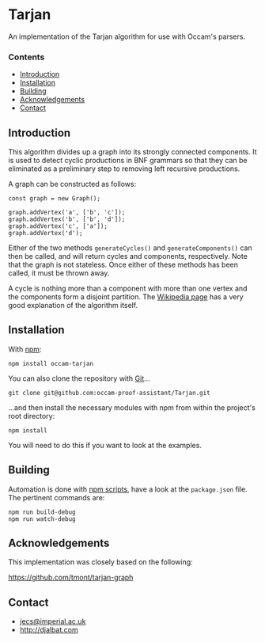 # Tarjan

An implementation of the Tarjan algorithm for use with Occam's parsers.

### Contents

- [Introduction](#introduction)
- [Installation](#installation)
- [Building](#building)
- [Acknowledgements](#acknowledgements)
- [Contact](#contact)

## Introduction

This algorithm divides up a graph into its strongly connected components. 
It is used to detect cyclic productions in BNF grammars so that they can be eliminated as a preliminary step to removing left recursive productions.

A graph can be constructed as follows:

    const graph = new Graph();
    
    graph.addVertex('a', ['b', 'c']);
    graph.addVertex('b', ['b', 'd']);
    graph.addVertex('c', ['a']);
    graph.addVertex('d');

Either of the two methods `generateCycles()` and `generateComponents()` can then be called, and will return cycles and components, respectively.
Note that the graph is not stateless. Once either of these methods has been called, it must be thrown away.

A cycle is nothing more than a component with more than one vertex and the components form a disjoint partition.
The [Wikipedia page](https://en.wikipedia.org/wiki/Tarjan%27s_strongly_connected_components_algorithm) has a very good explanation of the algorithm itself.

## Installation

With [npm](https://www.npmjs.com/):

    npm install occam-tarjan

You can also clone the repository with [Git](https://git-scm.com/)...

    git clone git@github.com:occam-proof-assistant/Tarjan.git

...and then install the necessary modules with npm from within the project's root directory:

    npm install

You will need to do this if you want to look at the examples.
        
## Building

Automation is done with [npm scripts](https://docs.npmjs.com/misc/scripts), have a look at the `package.json` file. The pertinent commands are:

    npm run build-debug
    npm run watch-debug

## Acknowledgements

This implementation was closely based on the following:

https://github.com/tmont/tarjan-graph

## Contact

* jecs@imperial.ac.uk
* http://djalbat.com
